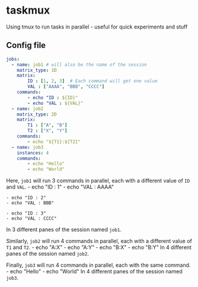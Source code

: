 # taskmux

Using tmux to run tasks in parallel - useful for quick experiments and stuff

## Config file

```yaml
jobs:
  - name: job1 # will also be the name of the session
    matrix_type: 1D
    matrix: 
        ID : [1, 2, 3]  # Each command will get one value
        VAL : ["AAAA", "BBB", "CCCC"]
    commands:
        - echo "ID : ${ID}"
        - echo "VAL : ${VAL}"
  - name: job2
    matrix_type: 2D
    matrix:
        T1 : ["A", "B"]
        T2 : ["X", "Y"]
    commands:
        - echo "${T1}:${T2}"
  - name: job3
    instances: 4
    commands:
        - echo "Hello"
        - echo "World" 
```

Here, `job1` will run 3 commands in parallel, each with a different value of `ID` and `VAL`.
    - echo "ID : 1"
    - echo "VAL : AAAA"

    - echo "ID : 2"
    - echo "VAL : BBB"

    - echo "ID : 3"
    - echo "VAL : CCCC"
In 3 different panes of the session named `job1`.

Similarly, `job2` will run 4 commands in parallel, each with a different value of `T1` and `T2`. 
    - echo "A:X"
    - echo "A:Y"
    - echo "B:X"
    - echo "B:Y"
In 4 different panes of the session named `job2`.

Finally, `job3` will run 4 commands in parallel, each with the same command.
    - echo "Hello"
    - echo "World"
In 4 different panes of the session named `job3`.